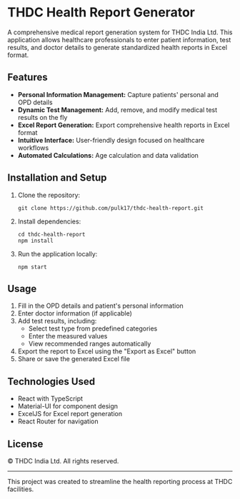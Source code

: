 # THDC Health Report Generator

A comprehensive medical report generation system for THDC India Ltd. This application allows healthcare professionals to enter patient information, test results, and doctor details to generate standardized health reports in Excel format.

## Features

- **Personal Information Management:** Capture patients' personal and OPD details
- **Dynamic Test Management:** Add, remove, and modify medical test results on the fly 
- **Excel Report Generation:** Export comprehensive health reports in Excel format
- **Intuitive Interface:** User-friendly design focused on healthcare workflows
- **Automated Calculations:** Age calculation and data validation

## Installation and Setup

1. Clone the repository:
   ```
   git clone https://github.com/pulk17/thdc-health-report.git
   ```

2. Install dependencies:
   ```
   cd thdc-health-report
   npm install
   ```

3. Run the application locally:
   ```
   npm start
   ```

## Usage

1. Fill in the OPD details and patient's personal information
2. Enter doctor information (if applicable)
3. Add test results, including:
   - Select test type from predefined categories
   - Enter the measured values
   - View recommended ranges automatically
4. Export the report to Excel using the "Export as Excel" button
5. Share or save the generated Excel file

## Technologies Used

- React with TypeScript
- Material-UI for component design
- ExcelJS for Excel report generation
- React Router for navigation

## License

© THDC India Ltd. All rights reserved.

---

This project was created to streamline the health reporting process at THDC facilities.
